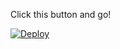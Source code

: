 Click this button and go!

[![Deploy](https://www.herokucdn.com/deploy/button.svg)](https://heroku.com/deploy?template=https://github.com/spoonyspork/arugula)
